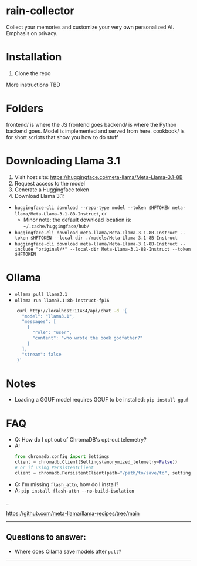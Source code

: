 # rain-collector

Collect your memories and customize your very own personalized AI. Emphasis on privacy.

# Installation

1. Clone the repo

More instructions TBD


# Folders

frontend/ is where the JS frontend goes
backend/ is where the Python backend goes. Model is implemented and served from here.
cookbook/ is for short scripts that show you how to do stuff

# Downloading Llama 3.1
1. Visit host site: https://huggingface.co/meta-llama/Meta-Llama-3.1-8B
2. Request access to the model
3. Generate a Huggingface token
4. Download Llama 3.1:
  - `huggingface-cli download --repo-type model --token $HFTOKEN meta-llama/Meta-Llama-3.1-8B-Instruct`, or
    - Minor note: the default download location is: `~/.cache/huggingface/hub/`
  - `huggingface-cli download meta-llama/Meta-Llama-3.1-8B-Instruct --token $HFTOKEN --local-dir ./models/Meta-Llama-3.1-8B-Instruct`
- `huggingface-cli download meta-llama/Meta-Llama-3.1-8B-Instruct --include "original/*" --local-dir Meta-Llama-3.1-8B-Instruct --token $HFTOKEN`

# Ollama
- `ollama pull llama3.1`
- `ollama run llama3.1:8b-instruct-fp16`
```sh
    curl http://localhost:11434/api/chat -d '{
      "model": "llama3.1",
      "messages": [
        {
          "role": "user",
          "content": "who wrote the book godfather?"
        }
      ],
      "stream": false
    }'

```

# Notes

- Loading a GGUF model requires GGUF to be installed: `pip install gguf`


# FAQ

- Q: How do I opt out of ChromaDB's opt-out telemetry?
- A: 
    ```python
    from chromadb.config import Settings
    client = chromadb.Client(Settings(anonymized_telemetry=False))
    # or if using PersistentClient
    client = chromadb.PersistentClient(path="/path/to/save/to", settings=Settings(anonymized_telemetry=False))

- Q: I'm missing `flash_attn`, how do I install?
- A: `pip install flash-attn --no-build-isolation`

_


https://github.com/meta-llama/llama-recipes/tree/main




 ---

## Questions to answer:
- Where does Ollama save models after `pull`?

---


